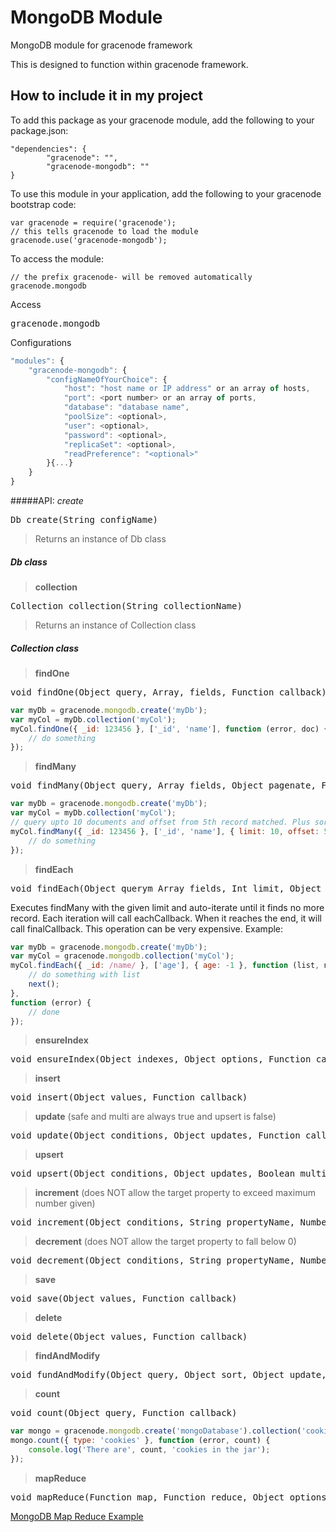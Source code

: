 # MongoDB Module

MongoDB module for gracenode framework

This is designed to function within gracenode framework.

## How to include it in my project

To add this package as your gracenode module, add the following to your package.json:

```
"dependencies": {
        "gracenode": "",
        "gracenode-mongodb": ""
}
```

To use this module in your application, add the following to your gracenode bootstrap code:

```
var gracenode = require('gracenode');
// this tells gracenode to load the module
gracenode.use('gracenode-mongodb');
```

To access the module:

```
// the prefix gracenode- will be removed automatically
gracenode.mongodb
```


Access
<pre>
gracenode.mongodb
</pre>

Configurations
```javascript
"modules": {
	"gracenode-mongodb": {
		"configNameOfYourChoice": {
			"host": "host name or IP address" or an array of hosts,
			"port": <port number> or an array of ports,
			"database": "database name",
			"poolSize": <optional>,
			"user": <optional>,
			"password": <optional>,
			"replicaSet": <optional>,
			"readPreference": "<optional>"
		}{...}
	}
}
```

#####API: *create*
<pre>
Db create(String configName)
</pre>
> Returns an instance of Db class

##### Db class

> **collection**
<pre>
Collection collection(String collectionName)
</pre>
> Returns an instance of Collection class

##### Collection class

> **findOne**
<pre>
void findOne(Object query, Array, fields, Function callback)
</pre>
```javascript
var myDb = gracenode.mongodb.create('myDb');
var myCol = myDb.collection('myCol');
myCol.findOne({ _id: 123456 }, ['_id', 'name'], function (error, doc) {
	// do something
});
```

> **findMany**
<pre>
void findMany(Object query, Array fields, Object pagenate, Function callback)
</pre>
```javascript
var myDb = gracenode.mongodb.create('myDb');
var myCol = myDb.collection('myCol');
// query upto 10 documents and offset from 5th record matched. Plus sort the records by 'age'
myCol.findMany({ _id: 123456 }, ['_id', 'name'], { limit: 10, offset: 5, sort: 'age' }, function (error, doc) {
	// do something
});
```

> **findEach**
<pre>
void findEach(Object querym Array fields, Int limit, Object [sort*], Function eachCallback, Function finalCallback)
</pre>
Executes findMany with the given limit and auto-iterate until it finds no more record. Each iteration will call eachCallback.
When it reaches the end, it will call finalCallback.
This operation can be very expensive.
Example:
```javascript
var myDb = gracenode.mongodb.create('myDb');
var myCol = gracenode.mongodb.collection('myCol');
myCol.findEach({ _id: /name/ }, ['age'], { age: -1 }, function (list, next) {
	// do something with list
	next();
},
function (error) {
	// done
});
```

> **ensureIndex**
<pre>
void ensureIndex(Object indexes, Object options, Function callback)
</pre>

> **insert**
<pre>
void insert(Object values, Function callback)
</pre>

> **update**
(safe and multi are always true and upsert is false)
<pre>
void update(Object conditions, Object updates, Function callback)
</pre>

> **upsert**
<pre>
void upsert(Object conditions, Object updates, Boolean multi, Function callback)
</pre>

> **increment**
(does NOT allow the target property to exceed maximum number given)
<pre>
void increment(Object conditions, String propertyName, Number incrementBy, Number maximumNumberAllowed, Function callback)
</pre>

> **decrement**
(does NOT allow the target property to fall below 0)
<pre>
void decrement(Object conditions, String propertyName, Number decrementBy, Function callback)
</pre>

> **save**
<pre>
void save(Object values, Function callback)
</pre>

> **delete**
<pre>
void delete(Object values, Function callback)
</pre>

> **findAndModify**
<pre>
void fundAndModify(Object query, Object sort, Object update, Object options, Function callback)
</pre>

> **count**
<pre>
void count(Object query, Function callback)
</pre>
```javascript
var mongo = gracenode.mongodb.create('mongoDatabase').collection('cookieJar');
mongo.count({ type: 'cookies' }, function (error, count) {
	console.log('There are', count, 'cookies in the jar');
});
```

> **mapReduce**
<pre>
void mapReduce(Function map, Function reduce, Object options, Function callback)
</pre>
<a href="http://docs.mongodb.org/manual/tutorial/map-reduce-examples/">MongoDB Map Reduce Example</a>
